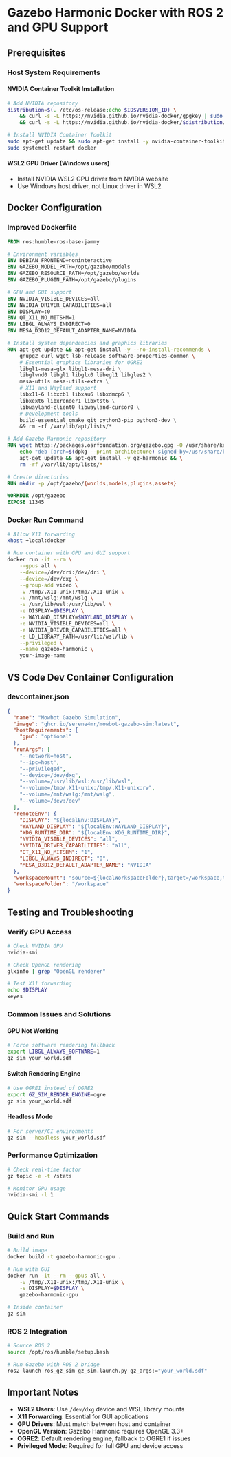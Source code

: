 # Gazebo Harmonic Docker with ROS 2 and GPU Support

## Prerequisites

### Host System Requirements

#### NVIDIA Container Toolkit Installation
```bash
# Add NVIDIA repository
distribution=$(. /etc/os-release;echo $ID$VERSION_ID) \
    && curl -s -L https://nvidia.github.io/nvidia-docker/gpgkey | sudo apt-key add - \
    && curl -s -L https://nvidia.github.io/nvidia-docker/$distribution/nvidia-docker.list | sudo tee /etc/apt/sources.list.d/nvidia-docker.list

# Install NVIDIA Container Toolkit
sudo apt-get update && sudo apt-get install -y nvidia-container-toolkit
sudo systemctl restart docker
```

#### WSL2 GPU Driver (Windows users)
- Install NVIDIA WSL2 GPU driver from NVIDIA website
- Use Windows host driver, not Linux driver in WSL2

## Docker Configuration

### Improved Dockerfile
```dockerfile
FROM ros:humble-ros-base-jammy

# Environment variables
ENV DEBIAN_FRONTEND=noninteractive
ENV GAZEBO_MODEL_PATH=/opt/gazebo/models
ENV GAZEBO_RESOURCE_PATH=/opt/gazebo/worlds
ENV GAZEBO_PLUGIN_PATH=/opt/gazebo/plugins

# GPU and GUI support
ENV NVIDIA_VISIBLE_DEVICES=all
ENV NVIDIA_DRIVER_CAPABILITIES=all
ENV DISPLAY=:0
ENV QT_X11_NO_MITSHM=1
ENV LIBGL_ALWAYS_INDIRECT=0
ENV MESA_D3D12_DEFAULT_ADAPTER_NAME=NVIDIA

# Install system dependencies and graphics libraries
RUN apt-get update && apt-get install -y --no-install-recommends \
    gnupg2 curl wget lsb-release software-properties-common \
    # Essential graphics libraries for OGRE2
    libgl1-mesa-glx libgl1-mesa-dri \
    libglvnd0 libgl1 libglx0 libegl1 libgles2 \
    mesa-utils mesa-utils-extra \
    # X11 and Wayland support
    libx11-6 libxcb1 libxau6 libxdmcp6 \
    libxext6 libxrender1 libxtst6 \
    libwayland-client0 libwayland-cursor0 \
    # Development tools
    build-essential cmake git python3-pip python3-dev \
    && rm -rf /var/lib/apt/lists/*

# Add Gazebo Harmonic repository
RUN wget https://packages.osrfoundation.org/gazebo.gpg -O /usr/share/keyrings/pkgs-osrf-archive-keyring.gpg && \
    echo "deb [arch=$(dpkg --print-architecture) signed-by=/usr/share/keyrings/pkgs-osrf-archive-keyring.gpg] http://packages.osrfoundation.org/gazebo/ubuntu-stable $(lsb_release -cs) main" > /etc/apt/sources.list.d/gazebo-stable.list && \
    apt-get update && apt-get install -y gz-harmonic && \
    rm -rf /var/lib/apt/lists/*

# Create directories
RUN mkdir -p /opt/gazebo/{worlds,models,plugins,assets}

WORKDIR /opt/gazebo
EXPOSE 11345
```

### Docker Run Command
```bash
# Allow X11 forwarding
xhost +local:docker

# Run container with GPU and GUI support
docker run -it --rm \
    --gpus all \
    --device=/dev/dri:/dev/dri \
    --device=/dev/dxg \
    --group-add video \
    -v /tmp/.X11-unix:/tmp/.X11-unix \
    -v /mnt/wslg:/mnt/wslg \
    -v /usr/lib/wsl:/usr/lib/wsl \
    -e DISPLAY=$DISPLAY \
    -e WAYLAND_DISPLAY=$WAYLAND_DISPLAY \
    -e NVIDIA_VISIBLE_DEVICES=all \
    -e NVIDIA_DRIVER_CAPABILITIES=all \
    -e LD_LIBRARY_PATH=/usr/lib/wsl/lib \
    --privileged \
    --name gazebo-harmonic \
    your-image-name
```

## VS Code Dev Container Configuration

### devcontainer.json
```json
{
  "name": "Mowbot Gazebo Simulation",
  "image": "ghcr.io/serene4mr/mowbot-gazebo-sim:latest",
  "hostRequirements": {
    "gpu": "optional"
  },
  "runArgs": [
    "--network=host",
    "--ipc=host",
    "--privileged",
    "--device=/dev/dxg",
    "--volume=/usr/lib/wsl:/usr/lib/wsl",
    "--volume=/tmp/.X11-unix:/tmp/.X11-unix:rw",
    "--volume=/mnt/wslg:/mnt/wslg",
    "--volume=/dev:/dev"
  ],
  "remoteEnv": {
    "DISPLAY": "${localEnv:DISPLAY}",
    "WAYLAND_DISPLAY": "${localEnv:WAYLAND_DISPLAY}",
    "XDG_RUNTIME_DIR": "${localEnv:XDG_RUNTIME_DIR}",
    "NVIDIA_VISIBLE_DEVICES": "all",
    "NVIDIA_DRIVER_CAPABILITIES": "all",
    "QT_X11_NO_MITSHM": "1",
    "LIBGL_ALWAYS_INDIRECT": "0",
    "MESA_D3D12_DEFAULT_ADAPTER_NAME": "NVIDIA"
  },
  "workspaceMount": "source=${localWorkspaceFolder},target=/workspace,type=bind,consistency=cached",
  "workspaceFolder": "/workspace"
}
```

## Testing and Troubleshooting

### Verify GPU Access
```bash
# Check NVIDIA GPU
nvidia-smi

# Check OpenGL rendering
glxinfo | grep "OpenGL renderer"

# Test X11 forwarding
echo $DISPLAY
xeyes
```

### Common Issues and Solutions

#### GPU Not Working
```bash
# Force software rendering fallback
export LIBGL_ALWAYS_SOFTWARE=1
gz sim your_world.sdf
```

#### Switch Rendering Engine
```bash
# Use OGRE1 instead of OGRE2
export GZ_SIM_RENDER_ENGINE=ogre
gz sim your_world.sdf
```

#### Headless Mode
```bash
# For server/CI environments
gz sim --headless your_world.sdf
```

### Performance Optimization
```bash
# Check real-time factor
gz topic -e -t /stats

# Monitor GPU usage
nvidia-smi -l 1
```

## Quick Start Commands

### Build and Run
```bash
# Build image
docker build -t gazebo-harmonic-gpu .

# Run with GUI
docker run -it --rm --gpus all \
    -v /tmp/.X11-unix:/tmp/.X11-unix \
    -e DISPLAY=$DISPLAY \
    gazebo-harmonic-gpu

# Inside container
gz sim
```

### ROS 2 Integration
```bash
# Source ROS 2
source /opt/ros/humble/setup.bash

# Run Gazebo with ROS 2 bridge
ros2 launch ros_gz_sim gz_sim.launch.py gz_args:="your_world.sdf"
```

## Important Notes

- **WSL2 Users**: Use `/dev/dxg` device and WSL library mounts
- **X11 Forwarding**: Essential for GUI applications
- **GPU Drivers**: Must match between host and container
- **OpenGL Version**: Gazebo Harmonic requires OpenGL 3.3+
- **OGRE2**: Default rendering engine, fallback to OGRE1 if issues
- **Privileged Mode**: Required for full GPU and device access